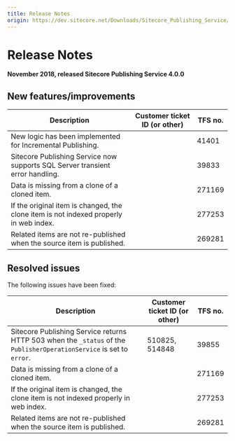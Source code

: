 ```yaml
---
title: Release Notes
origin: https://dev.sitecore.net/Downloads/Sitecore_Publishing_Service/40/Sitecore_Publishing_Service_400/Release_Notes
---
```


# Release Notes

**November 2018, released Sitecore Publishing Service 4.0.0**

## New features/improvements

 | Description | Customer ticket ID (or other) | TFS no. |
 | --- | --- | --- |
 | New logic has been implemented for Incremental Publishing. |  | 41401 |
 | ​Sitecore Publishing Service now supports SQL Server transient error handling.​ |  | 39833 |
 | ​Data is missing from a clone of a cloned item. ​​​ |  | 271169 |
 | ​​​If the original item is changed, the clone item is not indexed properly in web index​​​​​. |  | 277253 |
 | ​​​Related items are not re-published when the source item is published​. |  | 269281 |

## Resolved issues

The following issues have been fixed:

 | Description | Customer ticket ID (or other) | TFS no. |
 | --- | --- | --- |
 | ​Sitecore Publishing Service returns HTTP 503 when the `_status` of the `PublisherOperationService` is set to `error`​. | 510825, 514848 | 39855 |
 | ​Data is missing from a clone of a cloned item. ​​​ |  | 271169 |
 | ​​​If the original item is changed, the clone item is not indexed properly in web index​​​​​. |  | 277253 |
 | ​​​Related items are not re-published when the source item is published​. |  | 269281 |